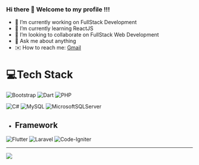 ### Hi there 👋 Welcome to my profile !!!

- 🔭 I’m currently working on FullStack Development
- 📝 I’m currently learning ReactJS
- 👯 I’m looking to collaborate on FullStack Web Development
- 💬 Ask me about anything
- ✉️ How to reach me: <a href="mailto:nguyenhuutin2604@gmail.com">Gmail</a> 

# 💻Tech Stack
![Bootstrap](https://img.shields.io/badge/bootstrap-%23563D7C.svg?style=for-the-badge&logo=bootstrap&logoColor=white) ![Dart](https://img.shields.io/badge/dart-%230175C2.svg?style=for-the-badge&logo=dart&logoColor=white) 
![PHP](https://img.shields.io/badge/php-%23777BB4.svg?style=for-the-badge&logo=php&logoColor=white) 

![C#](https://img.shields.io/badge/c%23-%23239120.svg?style=for-the-badge&logo=c-sharp&logoColor=white) ![MySQL](https://img.shields.io/badge/mysql-%2300f.svg?style=for-the-badge&logo=mysql&logoColor=white) ![MicrosoftSQLServer](https://img.shields.io/badge/Microsoft%20SQL%20Sever-CC2927?style=for-the-badge&logo=microsoft%20sql%20server&logoColor=white)

- ## Framework
![Flutter](https://img.shields.io/badge/Flutter-%2302569B.svg?style=for-the-badge&logo=Flutter&logoColor=white) ![Laravel](https://img.shields.io/badge/laravel-%23FF2D20.svg?style=for-the-badge&logo=laravel&logoColor=white) ![Code-Igniter](https://img.shields.io/badge/CodeIgniter-%23EF4223.svg?style=for-the-badge&logo=codeIgniter&logoColor=white) 

<!-- # 📈Stats :
![](https://github-readme-stats.vercel.app/api/top-langs/?username=nquent1n&theme=react&hide_border=false&include_all_commits=false&count_private=false&layout=compact) -->

---
[![](https://visitcount.itsvg.in/api?id=huutiin&icon=5&color=0)](https://visitcount.itsvg.in)
